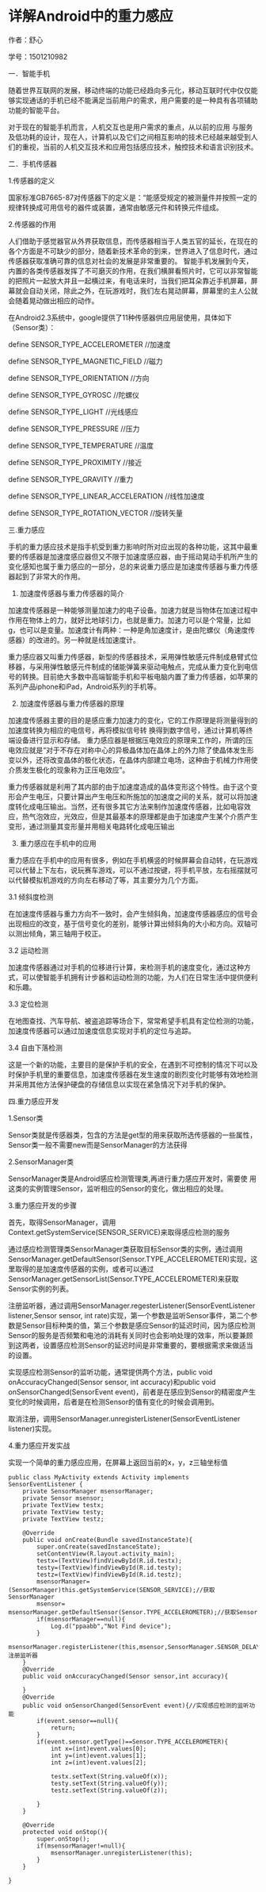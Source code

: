# 详解Android中的重力感应

作者：舒心

学号：1501210982

一．智能手机
	
  随着世界互联网的发展，移动终端的功能已经趋向多元化，移动互联时代中仅仅能够实现通话的手机已经不能满足当前用户的需求，用户需要的是一种具有各项辅助功能的智能平台。
  
  对于现在的智能手机而言，人机交互也是用户需求的重点，从以前的应用
  与服务及低功耗的设计，现在人，计算机以及它们之间相互影响的技术已经越来越受到人们的重视，当前的人机交互技术和应用包括感应技术，触控技术和语言识别技术。

二．手机传感器

1.传感器的定义

国家标准GB7665-87对传感器下的定义是：“能感受规定的被测量件并按照一定的规律转换成可用信号的器件或装置，通常由敏感元件和转换元件组成。

2.传感器的作用

人们借助于感觉器官从外界获取信息，而传感器相当于人类五官的延长，在现在的各个方面是不可缺少的部分，随着新技术革命的到来，世界进入了信息时代，通过传感器获取准确可靠的信息对社会的发展是非常重要的。
智能手机发展到今天，内置的各类传感器发挥了不可磨灭的作用，在我们横屏看照片时，它可以非常智能的把照片一起放大并且一起横过来，有电话来时，当我们把耳朵靠近手机屏幕，屏幕就会自动关闭，除此之外，在玩游戏时，我们左右晃动屏幕，屏幕里的主人公就会随着晃动做出相应的动作。

在Android2.3系统中，google提供了11种传感器供应用层使用，具体如下（Sensor类）：

define SENSOR_TYPE_ACCELEROMETER                    //加速度

define SENSOR_TYPE_MAGNETIC_FIELD                   //磁力

define SENSOR_TYPE_ORIENTATION                      //方向

define SENSOR_TYPE_GYROSC                           //陀螺仪

define SENSOR_TYPE_LIGHT                            //光线感应

define SENSOR_TYPE_PRESSURE                         //压力

define SENSOR_TYPE_TEMPERATURE                      //温度

define SENSOR_TYPE_PROXIMITY                        //接近

define SENSOR_TYPE_GRAVITY                          //重力

define SENSOR_TYPE_LINEAR_ACCELERATION              //线性加速度

define SENSOR_TYPE_ROTATION_VECTOR                  //旋转矢量

三.重力感应
	
手机的重力感应技术是指手机受到重力影响时所对应出现的各种功能，这其中最重要的传感器是加速度感应器但又不限于加速度感应器，由于摇动晃动手机所产生的变化感知也属于重力感应的一部分，总的来说重力感应是加速度传感器与重力传感器起到了非常大的作用。

1.	加速度传感器与重力传感器的简介

加速度传感器是一种能够测量加速力的电子设备。加速力就是当物体在加速过程中作用在物体上的力，就好比地球引力，也就是重力。加速力可以是个常量，比如g，也可以是变量。加速度计有两种：一种是角加速度计，是由陀螺仪（角速度传感器）的改进的。另一种就是线加速度计。

重力感应器又叫重力传感器，新型的传感器技术，采用弹性敏感元件制成悬臂式位移器，与采用弹性敏感元件制成的储能弹簧来驱动电触点，完成从重力变化到电信号的转换。目前绝大多数中高端智能手机和平板电脑内置了重力传感器，如苹果的系列产品iphone和iPad，Android系列的手机等。

2.	加速度传感器与重力传感器的原理

加速度传感器主要的目的是感应重力加速力的变化，它的工作原理是将测量得到的加速度转换为相应的电信号，再将模拟信号转
换得到数字信号，通过计算机等终端设备进行显示和存储。
重力感应器是根据压电效应的原理来工作的，所谓的压电效应就是“对于不存在对称中心的异极晶体加在晶体上的外力除了使晶体发生形变以外，还将改变晶体的极化状态，在晶体内部建立电场，这种由于机械力作用使介质发生极化的现象称为正压电效应”。

重力传感器就是利用了其内部的由于加速度造成的晶体变形这个特性。由于这个变形会产生电压，只要计算出产生电压和所施加的加速度之间的关系，就可以将加速度转化成电压输出。当然，还有很多其它方法来制作加速度传感器，比如电容效应，热气泡效应，光效应，但是其最基本的原理都是由于加速度产生某个介质产生变形，通过测量其变形量并用相关电路转化成电压输出

3.	重力感应在手机中的应用

重力感应在手机中的应用有很多，例如在手机横竖的时候屏幕会自动转，在玩游戏可以代替上下左右，说玩赛车游戏，可以不通过按键，将手机平放，左右摇摆就可以代替模拟机游戏的方向左右移动了等，其主要分为几个方面。

3.1	倾斜度检测

在加速度传感器与重力方向不一致时，会产生倾斜角，加速度传感器感应的信号会出现相应的改变，基于信号变化的差别，能够计算出倾斜角的大小和方向。双轴可以测出倾角，第三轴用于校正。

3.2	运动检测

加速度传感器通过对手机的位移进行计算，来检测手机的速度变化，通过这种方式，可以使智能手机拥有计步器和运动检测的功能，为人们在日常生活中提供便利和乐趣。

3.3	定位检测

在地图查找、汽车导航、被盗追踪等场合下，常常希望手机具有定位检测的功能，加速度传感器可以通过加速度信息实现对手机的定位与追踪。

3.4	自由下落检测

这是一个新的功能，主要目的是保护手机的安全，在遇到不可控制的情况下可以及时保护手机里的重要信息，加速度传感器在发生速度的剧烈变化时能够有效地检测并采用其他方法保护硬盘的存储信息以实现在紧急情况下对手机的保护。

四.重力感应开发

1.Sensor类

Sensor类就是传感器类，包含的方法是get型的用来获取所选传感器的一些属性，Sensor类一般不需要new而是SensorManager的方法获得

2.SensorManager类

SensorManager类是Android感应检测管理类,再进行重力感应开发时，需要使
用这类的实例管理Sensor，监听相应的Sensor的变化，做出相应的处理。

3.重力感应开发的步骤

首先，取得SensorManager，调用Context.getSystemService(SENSOR_SERVICE)来取得感应检测的服务

通过感应检测管理类SensorManager类获取目标Sensor类的实例，通过调用SensorManager.getDefaultSensor(Sensor.TYPE_ACCELEROMETER)实现，这里取得的是加速度传感器的实例，或者可以通过SensorManager.getSensorList(Sensor.TYPE_ACCELEROMETER)来获取Sensor实例的列表。

注册监听器，通过调用SensorManager.regesterListener(SensorEventListener listener,Sensor sensor, int rate)实现，第一个参数是监听Sensor事件，第二个参数是Sensor目标种类的值，第三个参数是感应Sensor的延迟时间，因为感应检测Sensor的服务是否频繁和电池的消耗有关同时也会影响处理的效率，所以要兼顾到这两者，设置感应检测Sensor的延迟时间是非常重要的，要根据需求来做适当的设置。

实现感应检测Sensor的监听功能，通常提供两个方法，public void onAccuracyChanged(Sensor sensor, int accuracy)和public void onSensorChanged(SensorEvent event)，前者是在感应到Sensor的精密度产生变化的时候调用，后者是在检测Sensor的值有变化的时候会调用到。

取消注册，调用SensorManager.unregisterListener(SensorEventListener listener)实现。

4.重力感应开发实战

实现一个简单的重力感应应用，在屏幕上返回当前的x，y，z三轴坐标值

    public class MyActivity extends Activity implements SensorEventListener {
        private SensorManager msensorManager;
        private Sensor msensor;
        private TextView testx;
        private TextView testy;
        private TextView testz;
    
        @Override
        public void onCreate(Bundle savedInstanceState){
            super.onCreate(savedInstanceState);
            setContentView(R.layout.activity_main);
            testx=(TextView)findViewById(R.id.testx);
            testy=(TextView)findViewById(R.id.testy);
            testz=(TextView)findViewById(R.id.testz);
            msensorManager=(SensorManager)this.getSystemService(SENSOR_SERVICE);//获取SensorManager
            msensor= msensorManager.getDefaultSensor(Sensor.TYPE_ACCELEROMETER);//获取Sensor
            if(msensorManager==null){
                Log.d("ppaabb","Not Find device");
            }
            msensorManager.registerListener(this,msensor,SensorManager.SENSOR_DELAY_GAME);//注册监听器
        }
        @Override
        public void onAccuracyChanged(Sensor sensor,int accuracy){

        }
        @Override
        public void onSensorChanged(SensorEvent event){//实现感应检测的监听功能
            if(event.sensor==null){
                return;
            }
            if(event.sensor.getType()==Sensor.TYPE_ACCELEROMETER){
                int x=(int)event.values[0];
                int y=(int)event.values[1];
                int z=(int)event.values[2];

                testx.setText(String.valueOf(x));
                testy.setText(String.valueOf(y));
                testz.setText(String.valueOf(z));

            }
        }

        @Override
        protected void onStop(){
            super.onStop();
            if(msensorManager!=null){
                msensorManager.unregisterListener(this);
            }
        }

    }
